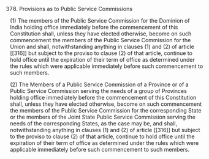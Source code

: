 378. Provisions as to Public Service Commissions

(1) The members of the Public Service Commission for the Dominion of India holding office immediately before the commencement of this Constitution shall, unless they have elected otherwise, become on such commencement the members of the Public Service Commission for the Union and shall, notwithstanding anything in clauses (1) and (2) of article [[316]] but subject to the proviso to clause (2) of that article, continue to hold office until the expiration of their term of office as determined under the rules which were applicable immediately before such commencement to such members.

(2) The Members of a Public Service Commission of a Province or of a Public Service Commission serving the needs of a group of Provinces holding office immediately before the commencement of this Constitution shall, unless they have elected otherwise, become on such commencement the members of the Public Service Commission for the corresponding State or the members of the Joint State Public Service Commission serving the needs of the corresponding States, as the case may be, and shall, notwithstanding anything in clauses (1) and (2) of article [[316]] but subject to the proviso to clause (2) of that article, continue to hold office until the expiration of their term of office as determined under the rules which were applicable immediately before such commencement to such members.

